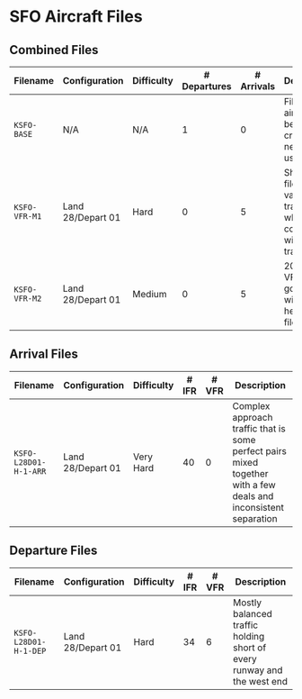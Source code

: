 # SFO Aircraft Files

## Combined Files

| **Filename**  | **Configuration** | **Difficulty** | **# Departures** | **# Arrivals** | **Description**                                                               |
| ------------- | ----------------- | -------------- | ---------------- | -------------- | ----------------------------------------------------------------------------- |
| `KSFO-BASE`   | N/A               | N/A            | 1                | 0              | File with 1 aircraft, to be used for creating new files using `add`           |
| `KSFO-VFR-M1` | Land 28/Depart 01 | Hard           | 0                | 5              | Short VFR file with variety of traffic, hard when combined with other traffic |
| `KSFO-VFR-M2` | Land 28/Depart 01 | Medium         | 0                | 5              | 20 minute VFR file, goes well with a heavy IFR file                           |

## Arrival Files

| **Filename**          | **Configuration** | **Difficulty** | **# IFR** | **# VFR** | **Description**                                                                                                 |
| --------------------- | ----------------- | -------------- | --------- | --------- | --------------------------------------------------------------------------------------------------------------- |
| `KSFO-L28D01-H-1-ARR` | Land 28/Depart 01 | Very Hard      | 40        | 0         | Complex approach traffic that is some perfect pairs mixed together with a few deals and inconsistent separation |

## Departure Files

| **Filename**          | **Configuration** | **Difficulty** | **# IFR** | **# VFR** | **Description**                                                        |
| --------------------- | ----------------- | -------------- | --------- | --------- | ---------------------------------------------------------------------- |
| `KSFO-L28D01-H-1-DEP` | Land 28/Depart 01 | Hard           | 34        | 6         | Mostly balanced traffic holding short of every runway and the west end |
